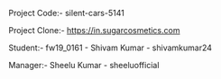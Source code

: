 Project Code:- silent-cars-5141

Project Clone:- https://in.sugarcosmetics.com

Student:- fw19_0161 - Shivam Kumar - shivamkumar24

Manager:- Sheelu Kumar - sheeluofficial
